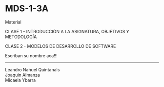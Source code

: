 # MDS-1-3A
Material

CLASE 1  - INTRODUCCIÓN A LA ASIGNATURA, OBJETIVOS Y METODOLOGÍA

CLASE 2 - MODELOS DE DESARROLLO DE SOFTWARE


Escriban su nombre aca!!!
<hr>
Leandro Nahuel Quintanals
<br>
Joaquin Almanza
<br>
Micaela Ybarra

